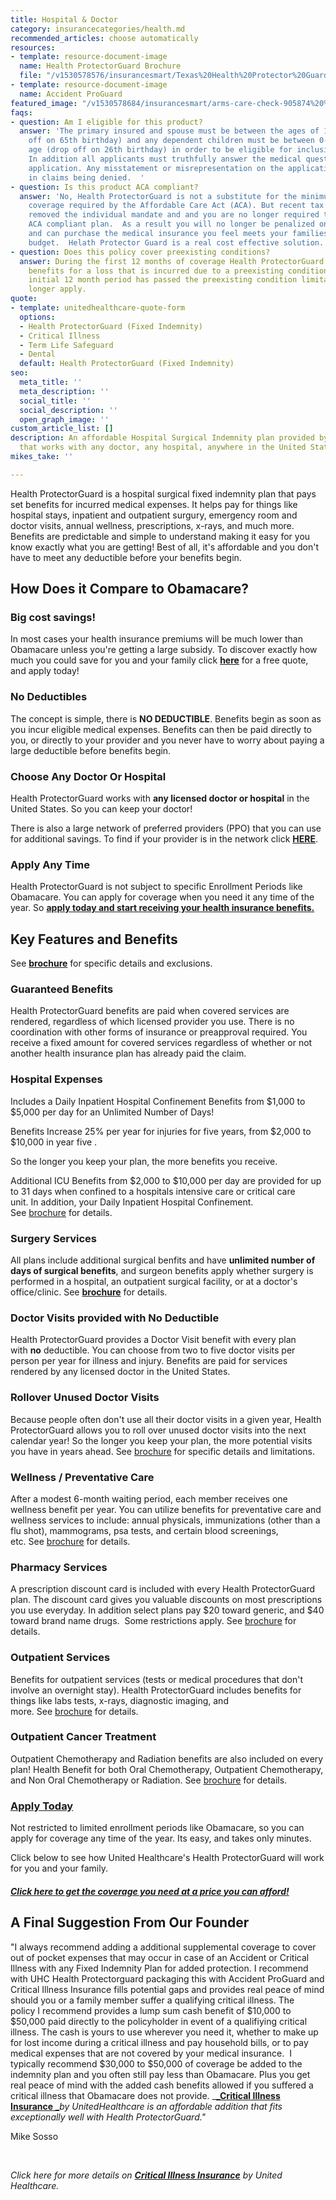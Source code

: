 ```yaml
---
title: Hospital & Doctor
category: insurancecategories/health.md
recommended_articles: choose automatically
resources:
- template: resource-document-image
  name: Health ProtectorGuard Brochure
  file: "/v1530578576/insurancesmart/Texas%20Health%20Protector%20Guard%20Brochure%202018%20April.pdf"
- template: resource-document-image
  name: Accident ProGuard
featured_image: "/v1530578684/insurancesmart/arms-care-check-905874%20%281%29.jpg"
faqs:
- question: Am I eligible for this product?
  answer: 'The primary insured and spouse must be between the ages of 18-64 (drop
    off on 65th birthday) and any dependent children must be between 0-25 years of
    age (drop off on 26th birthday) in order to be eligible for inclusion in the plan.
    In addition all applicants must truthfully answer the medical questions in the
    application. Any misstatement or misrepresentation on the application could result
    in claims being denied.  '
- question: Is this product ACA compliant?
  answer: 'No, Health ProtectorGuard is not a substitute for the minimum essential
    coverage required by the Affordable Care Act (ACA). But recent tax law changes
    removed the individual mandate and and you are no longer required to carry an
    ACA compliant plan.  As a result you will no longer be penalized on your taxes
    and can purchase the medical insurance you feel meets your families needs and
    budget.  Helath Protector Guard is a real cost effective solution. '
- question: Does this policy cover preexisting conditions?
  answer: During the first 12 months of coverage Health ProtectorGuard will not pay
    benefits for a loss that is incurred due to a preexisting condition. After the
    initial 12 month period has passed the preexisting condition limitation will no
    longer apply.
quote:
- template: unitedhealthcare-quote-form
  options:
  - Health ProtectorGuard (Fixed Indemnity)
  - Critical Illness
  - Term Life Safeguard
  - Dental
  default: Health ProtectorGuard (Fixed Indemnity)
seo:
  meta_title: ''
  meta_description: ''
  social_title: ''
  social_description: ''
  open_graph_image: ''
custom_article_list: []
description: An affordable Hospital Surgical Indemnity plan provided by United Healthcare
  that works with any doctor, any hospital, anywhere in the United States.
mikes_take: ''

---
```

Health ProtectorGuard is a hospital surgical fixed indemnity plan that pays set benefits for incurred medical expenses. It helps pay for things like hospital stays, inpatient and outpatient surgury, emergency room and doctor visits, annual wellness, prescriptions, x-rays, and much more. Benefits are predictable and simple to understand making it easy for you know exactly what you are getting! Best of all, it's affordable and you don't have to meet any deductible before your benefits begin.

## How Does it Compare to Obamacare?

### **Big cost savings!**

In most cases your health insurance premiums will be much lower than Obamacare unless you're getting a large subsidy. To discover exactly how much you could save for you and your family click [**here**](https://www.uhone.com/Quote/GetQuote.ashx?BrokerID=AA3393615&ProductType=Fixed%20Indemnity) for a free quote, and apply today!

### **No Deductibles**

The concept is simple, there is **NO DEDUCTIBLE**. Benefits begin as soon as you incur eligible medical expenses. Benefits can then be paid directly to you, or directly to your provider and you never have to worry about paying a large deductible before benefits begin.

### **Choose Any Doctor Or Hospital**

Health ProtectorGuard works with **any licensed doctor or hospital** in the United States. So you can keep your doctor!

There is also a large network of preferred providers (PPO) that you can use for additional savings. To find if your provider is in the network click [**HERE**](https://multiplan.com/search/search-2.cfm?originator=84520).

### **Apply Any Time**

Health ProtectorGuard is not subject to specific Enrollment Periods like Obamacare. You can apply for coverage when you need it any time of the year. So [**apply today and start receiving your health insurance benefits.**](https://www.uhone.com/Quote/GetQuote.ashx?BrokerID=AA3393615&ProductType=Fixed%20Indemnity)

## Key Features and Benefits

See [**brochure**](https://res.cloudinary.com/modii//v1530578576/insurancesmart/Texas%20Health%20Protector%20Guard%20Brochure%202018%20April.pdf) for specific details and exclusions.

### **Guaranteed Benefits**

Health ProtectorGuard benefits are paid when covered services are rendered, regardless of which licensed provider you use. There is no coordination with other forms of insurance or preapproval required. You receive a fixed amount for covered services regardless of whether or not another health insurance plan has already paid the claim.

### **Hospital Expenses**

Includes a Daily Inpatient Hospital Confinement Benefits from $1,000 to $5,000 per day for an Unlimited Number of Days!

Benefits Increase 25% per year for injuries for five years, from $2,000 to $10,000 in year five .

So the longer you keep your plan, the more benefits you receive.

Additional ICU Benefits from $2,000 to $10,000 per day are provided for up to 31 days when confined to a hospitals intensive care or critical care unit. In addition, your Daily Inpatient Hospital Confinement.  See [brochure](https://res.cloudinary.com/modii//v1530578576/insurancesmart/Texas%20Health%20Protector%20Guard%20Brochure%202018%20April.pdf) for details.

### **Surgery Services**

All plans include additional surgical benfits and have **unlimited number of days of surgical benefits**, and surgeon benefits apply whether surgery is performed in a hospital, an outpatient surgical facility, or at a doctor's office/clinic. See [**brochure**](https://res.cloudinary.com/modii//v1530578576/insurancesmart/Texas%20Health%20Protector%20Guard%20Brochure%202018%20April.pdf) for details.

### **Doctor Visits provided with No Deductible**

Health ProtectorGuard provides a Doctor Visit benefit with every plan with **no** deductible. You can choose from two to five doctor visits per person per year for illness and injury. Benefits are paid for services rendered by any licensed doctor in the United States.

### **Rollover Unused Doctor Visits**

Because people often don't use all their doctor visits in a given year, Health ProtectorGuard allows you to roll over unused doctor visits into the next calendar year! So the longer you keep your plan, the more potential visits you have in years ahead. See [brochure](https://res.cloudinary.com/modii//v1530578576/insurancesmart/Texas%20Health%20Protector%20Guard%20Brochure%202018%20April.pdf) for specific details and limitations.

### **Wellness / Preventative Care**

After a modest 6-month waiting period, each member receives one wellness benefit per year. You can utilize benefits for preventative care and wellness services to include: annual physicals, immunizations (other than a flu shot), mammograms, psa tests, and certain blood screenings, etc. See [brochure](https://res.cloudinary.com/modii//v1530578576/insurancesmart/Texas%20Health%20Protector%20Guard%20Brochure%202018%20April.pdf) for details.

### **Pharmacy Services**

A prescription discount card is included with every Health ProtectorGuard plan. The discount card gives you valuable discounts on most prescriptions you use everyday. In addition select plans pay $20 toward generic, and $40 toward brand name drugs.  Some restrictions apply. See [brochure](https://res.cloudinary.com/modii//v1530578576/insurancesmart/Texas%20Health%20Protector%20Guard%20Brochure%202018%20April.pdf) for details.

### **Outpatient Services**

Benefits for outpatient services (tests or medical procedures that don't involve an overnight stay). Health ProtectorGuard includes benefits for things like labs tests, x-rays, diagnostic imaging, and more. See [brochure](https://res.cloudinary.com/modii//v1530578576/insurancesmart/Texas%20Health%20Protector%20Guard%20Brochure%202018%20April.pdf) for details.

### **Outpatient Cancer Treatment**

Outpatient Chemotherapy and Radiation benefits are also included on every plan! Health Benefit for both Oral Chemotherapy, Outpatient Chemotherapy, and Non Oral Chemotherapy or Radiation. See [brochure](https://res.cloudinary.com/modii//v1530578576/insurancesmart/Texas%20Health%20Protector%20Guard%20Brochure%202018%20April.pdf) for details.

### [**Apply Today**](https://www.uhone.com/Quote/GetQuote.ashx?BrokerID=AA3393615&ProductType=Fixed%20Indemnity)

Not restricted to limited enrollment periods like Obamacare, so you can apply for coverage any time of the year. Its easy, and takes only minutes.

Click below to see how United Healthcare's Health ProtectorGuard will work for you and your family.

##### [**Click here to get the coverage you need at a price you can afford!**](https://www.uhone.com/Quote/GetQuote.ashx?BrokerID=AA3393615&ProductType=Fixed%20Indemnity)

## **A Final Suggestion From Our Founder**

"I always recommend adding a additional supplemental coverage to cover out of pocket expenses that may occur in case of an Accident or Critical Illness with any Fixed Indemnity Plan for added protection.  I recommend with UHC Health Protectorguard packaging this with Accident ProGuard and Critical Illness Insurance fills potential gaps and provides real peace of mind should you or a family member suffer a qualifying critical illness. The policy I recommend provides a lump sum cash benefit of $10,000 to $50,000 paid directly to the policyholder in event of a qualifiying critical illness. The cash is yours to use wherever you need it, whether to make up for lost income during a critical illness and pay household bills, or to pay medical expenses that are not covered by your medical insurance.  I typically recommend $30,000 to $50,000 of coverage be added to the indemnity plan and you often still pay less than Obamacare. Plus you get real peace of mind with the added cash benefits allowed if you suffered a critical illness that Obamacare does not provide. _[**_Critical Illness Insurance _**](https://bknplar1v3nalq.preview.forestry.io/products/health/critical-illness/)_by UnitedHealthcare is an affordable addition that fits exceptionally well with Health ProtectorGuard."_

Mike Sosso

‍

_Click here for more details on_ [**_Critical Illness Insurance_**](https://www.getinsurancesmart.com/products/critical-illness-insurance) _by United Healthcare._
